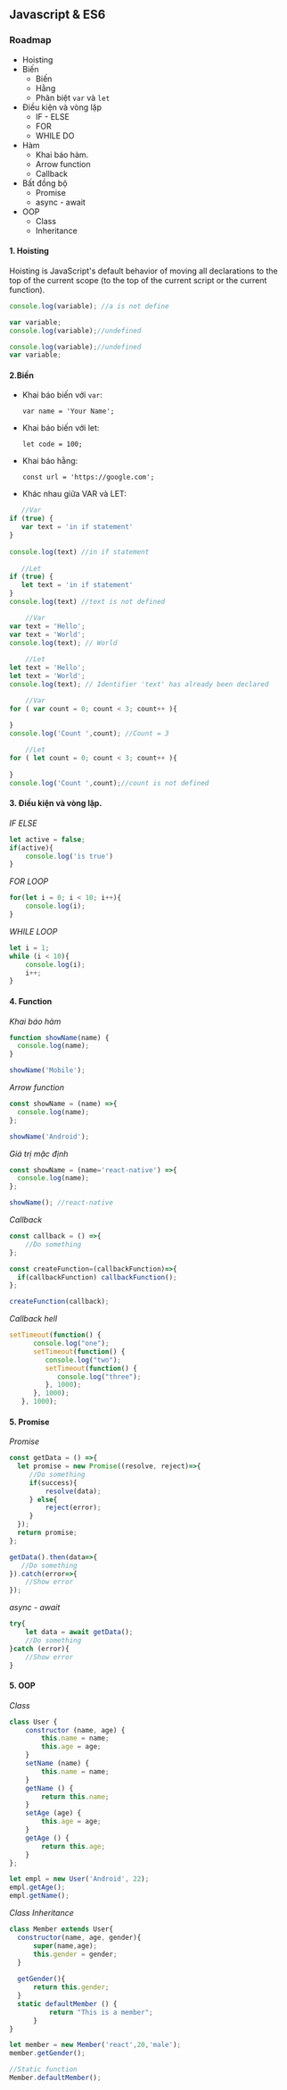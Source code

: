 ## Javascript & ES6

### Roadmap
 - Hoisting
 - Biến
    - Biến
    - Hằng
    - Phân biệt `var` và `let`
 - Điều kiện và vòng lặp
    - IF - ELSE
    - FOR
    - WHILE DO
 - Hàm
    - Khai báo hàm.
    - Arrow function
    - Callback
 - Bất đồng bộ
    - Promise
    - async - await
 - OOP
    - Class
    - Inheritance
    
#### 1. Hoisting

Hoisting is JavaScript's default behavior of moving all declarations to the top of the current scope (to the top of the current script or the current function).

```js
console.log(variable); //a is not define
```

```js
var variable;
console.log(variable);//undefined
```
```js
console.log(variable);//undefined
var variable;
```

#### 2.Biến

 - Khai báo biến với `var`:

 	`var name = 'Your Name';`

 - Khai báo biến với let:

 	`let code = 100;`

 - Khai báo hằng:

 	`const url = 'https://google.com';`
 
 - Khác nhau giữa VAR và LET:
 
 ```js
    //Var
if (true) {
    var text = 'in if statement'
}
    
console.log(text) //in if statement
    
    //Let
if (true) {
    let text = 'in if statement'
}
console.log(text) //text is not defined
```

```js
    //Var
var text = 'Hello';
var text = 'World';
console.log(text); // World
    
    //Let
let text = 'Hello';
let text = 'World';
console.log(text); // Identifier 'text' has already been declared
```

```js
    //Var
for ( var count = 0; count < 3; count++ ){
    
}
console.log('Count ',count); //Count = 3

    //Let
for ( let count = 0; count < 3; count++ ){
    
}
console.log('Count ',count);//count is not defined
```

#### 3. Điều kiện và vòng lặp.

*IF ELSE*

```js
let active = false;
if(active){
    console.log('is true')
}
```

*FOR LOOP*

```js
for(let i = 0; i < 10; i++){
    console.log(i);
}
```

*WHILE LOOP*

```js
let i = 1;
while (i < 10){
    console.log(i);
    i++;
} 
```

#### 4. Function

*Khai báo hàm*
```js
function showName(name) {
  console.log(name);
}

showName('Mobile');
```

*Arrow function*

```js
const showName = (name) =>{
  console.log(name);  
};

showName('Android');
```
*Giá trị mặc định*

```js
const showName = (name='react-native') =>{
  console.log(name);  
};

showName(); //react-native
```

*Callback*

```js
const callback = () =>{
    //Do something
};

const createFunction=(callbackFunction)=>{
  if(callbackFunction) callbackFunction();  
};

createFunction(callback);
```

*Callback hell*

```js
setTimeout(function() {   
      console.log("one");   
      setTimeout(function() {   
         console.log("two");   
         setTimeout(function() {   
            console.log("three");   
         }, 1000);   
      }, 1000);   
   }, 1000);  
```

#### 5. Promise

*Promise*

```js
const getData = () =>{
  let promise = new Promise((resolve, reject)=>{
     //Do something
     if(success){
         resolve(data);
     } else{
         reject(error);
     }
  });
  return promise;
};

getData().then(data=>{
   //Do something 
}).catch(error=>{
    //Show error
});
```

*async - await*

```js
try{
    let data = await getData();
    //Do something
}catch (error){
    //Show error
}
```

#### 5. OOP

*Class*
```js
class User {
    constructor (name, age) {
        this.name = name;
        this.age = age;
    }
    setName (name) {
        this.name = name;
    }
    getName () {
        return this.name;
    }
    setAge (age) {
        this.age = age;
    }
    getAge () {
        return this.age;
    }
};

let empl = new User('Android', 22);
empl.getAge();
empl.getName();
```

*Class Inheritance*

```js
class Member extends User{
  constructor(name, age, gender){
      super(name,age);
      this.gender = gender;
  }
  
  getGender(){
      return this.gender;
  }
  static defaultMember () {
          return "This is a member";
      }
}

let member = new Member('react',20,'male');
member.getGender();

//Static function
Member.defaultMember();
```